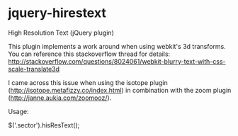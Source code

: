 jquery-hirestext
================

High Resolution Text (jQuery plugin)

This plugin implements a work around when using webkit's 3d transforms.  You can reference this stackoverflow thread for details: http://stackoverflow.com/questions/8024061/webkit-blurry-text-with-css-scale-translate3d

I came across this issue when using the isotope plugin (http://isotope.metafizzy.co/index.html) in combination with the zoom plugin (http://janne.aukia.com/zoomooz/).


Usage: 

$('.sector').hisResText();

